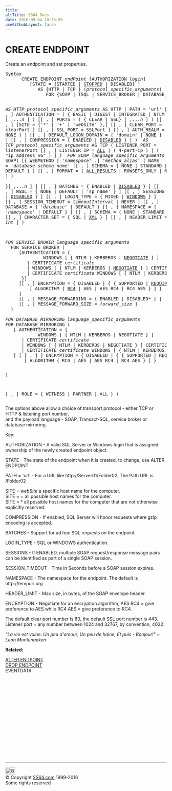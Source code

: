 ```yaml
---
title:
altTitle: SS64 Docs
date: 2016-09-04 19:26:55
useGithubLayout: false
---
```

<!-- #BeginLibraryItem "/Library/head_sql.lbi" --><!-- #EndLibraryItem --><h1> CREATE ENDPOINT</h1>
<p>Create an endpoint and set properties.</p>
<pre>Syntax
      CREATE ENDPOINT <i>endPoint</i> [AUTHORIZATION <i>login</i>]
         [STATE = {STARTED | <u>STOPPED</u> | DISABLED} ]
            AS {HTTP | TCP } (<i>protocol_specific_arguments</i>)
               FOR {SOAP | TSQL | SERVICE_BROKER | DATABASE_MIRRORING} (<i>language_specific_arguments</i>)

<i>AS HTTP_protocol_specific_arguments</i> 
  AS HTTP (
    PATH = 'url'
    [[ , ] AUTHENTICATION = ( { BASIC | DIGEST | INTEGRATED | NTLM | KERBEROS } [ ,...<i>n</i> ] )
    [[ , ] PORTS = ( { CLEAR | SSL} [ ,...<i>n</i> ] )
    [[ , ] [SITE = {'*' | '+' | '<i>webSite</i>' },]
    [[ , ] CLEAR_PORT = clearPort ]
    [[ , ] SSL_PORT = SSLPort ]
    [[ , ] AUTH_REALM = { 'realm' | <u>NONE</u> } ]
    [[ , ] DEFAULT_LOGON_DOMAIN = { 'domain' | <u>NONE</u> } ]
    [[ , ] COMPRESSION = { ENABLED | <u>DISABLED</u> } ]
    )
<i>
AS TCP_protocol_specific_arguments</i>
  AS TCP (
    LISTENER_PORT = listenerPort
    [[ , ] LISTENER_IP = <u>ALL</u> | ( 4-part-ip ) | ( "ip_address_v6" ) ]
  )
<i>
FOR SOAP_language_specific_arguments</i>
  FOR SOAP(
    [{ WEBMETHOD [ '<i>namespace</i>' .] '<i>method_alias</i>' 
      (   NAME = '<i>database.schema.name</i>'
        [[ , ] SCHEMA = { NONE | STANDARD | DEFAULT } ]
        [[ , ] FORMAT = { <u>ALL_RESULTS</u> | ROWSETS_ONLY | NONE } ]
      )  
    }[ ,...<i>n</i> ] ]
    [[ , ] BATCHES = { ENABLED | <u>DISABLED</u> } ]
    [[ , ] WSDL = { NONE | DEFAULT | 'sp_name' } ]
    [[ , ] SESSIONS = { ENABLED | <u>DISABLED</u> } ]
    [[ , ] LOGIN_TYPE = { MIXED | <u>WINDOWS</u> } ]
    [[ , ] SESSION_TIMEOUT = <i>timeoutInterval</i> | NEVER ]
    [[ , ] DATABASE = { '<i>database</i>' | DEFAULT }
    [[ , ] NAMESPACE = { '<i>namespace</i>' | DEFAULT } ]
    [[ , ] SCHEMA = { NONE | STANDARD } ]
    [[ , ] CHARACTER_SET = { SQL | <u>XML</u> } ]
    [[ , ] HEADER_LIMIT = <i>int</i> ]
  )

<i>
FOR SERVICE_BROKER_language_specific_arguments</i>
  FOR SERVICE_BROKER (
     [AUTHENTICATION = { 
              WINDOWS [ { NTLM | KERBEROS | <u>NEGOTIATE</u> } ] 
        | CERTIFICATE <i>certificate</i> 
        | WINDOWS [ { NTLM | KERBEROS | <u>NEGOTIATE</u> } ] CERTIFICATE <i>certificate</i> 
        | CERTIFICATE <i>certificate</i> WINDOWS [ { NTLM | KERBEROS | <u>NEGOTIATE</u> } ] 
      }]
     [[ , ] ENCRYPTION = { DISABLED | { { SUPPORTED | <u>REQUIRED</u> } 
         [ ALGORITHM { <u>RC4</u> | AES | AES RC4 | RC4 AES } ] } 
     ]
     [[ , ] MESSAGE_FORWARDING = { ENABLED | DISABLED* } ]
     [[ , ] MESSAGE_FORWARD_SIZE = <i>forward_size</i> ]
  )
<i>
FOR DATABASE_MIRRORING_language_specific_arguments</i>
FOR DATABASE_MIRRORING (
   [ AUTHENTICATION = { 
            WINDOWS [ { NTLM | KERBEROS | NEGOTIATE } ] 
      | CERTIFICATE <i>certificate</i> 
      | WINDOWS [ { NTLM | KERBEROS | NEGOTIATE } ] CERTIFICATE <i>certificate</i> 
      | CERTIFICATE <i>certificate</i> WINDOWS [ { NTLM | KERBEROS | NEGOTIATE } ] 
   [ [ [ , ] ] ENCRYPTION = { DISABLED | { { SUPPORTED | REQUIRED } 
       [ ALGORITHM { RC4 | AES | AES RC4 | RC4 AES } ] } 

    ] 
   [ , ] ROLE = { WITNESS | PARTNER | ALL }
)
</pre>
<p>The options above allow a choice of transport protocol - either TCP or HTTP &amp; listening port number,<br>
and the payload language - SOAP, Transact-SQL, service broker or database mirroring.</p>
<p>Key:</p>
<p> AUTHORIZATION - A valid SQL Server or Windows login that is assigned ownership of the newly created endpoint object.</p>
<p>STATE - The state of the endpoint when it is created, to change, use ALTER ENDPOINT</p>
<p>PATH = 'url' - For a URL like http://Server01/Folder02, The Path URL is /Folder02</p>
<p>SITE = <i>webSite</i> a specific host name for the computer.<br>
  SITE = + all possible host names for the computer.<br>
SITE = * all possible host names for the computer that are not otherwise explicitly reserved.</p>
<p>COMPRESSION - If  enabled, SQL Server will honor requests where gzip encoding is accepted.</p>
<p>BATCHES - Support for ad hoc SQL requests on the endpoint.</p>
<p>LOGIN_TYPE - SQL or WINDOWS authentication.</p>
<p>SESSIONS -  If ENABLED, multiple SOAP request/response message pairs can be identified as part of a single SOAP session.</p>
<p>SESSION_TIMEOUT - Time in Seconds before a SOAP session expires.</p>
<p>NAMESPACE - The namespace for the endpoint. The default is http://tempuri.org</p>
<p>HEADER_LIMIT - Max size, in bytes, of the SOAP envelope header.</p>
<p>ENCRYPTION - Negotiate for an encryption algorithm, AES RC4 = give preference to AES while RC4 AES = give preference to RC4.</p>
<p> The default clear port number is 80, the default SSL port number is 443. <br>
Listener port = any number between 1024 and 32767, by convention, 4022.</p>
<p class="quote"><i>"La vie est vaine:
Un peu d'amour,
Un peu de haine,
Et puis - Bonjour!" ~ Leon Montenaeken</i></p>
<p><b>Related:</b></p>
<p>  <a href="endpoint_a.html">ALTER ENDPOINT</a><br>
  <a href="endpoint_d.html">DROP ENDPOINT </a><br>
  EVENTDATA</p><!-- #BeginLibraryItem "/Library/foot_sql.lbi" --><p>
<!-- ss64-sql -->
<ins class="adsbygoogle" style="display:inline-block;width:300px;height:250px" data-ad-client="ca-pub-6140977852749469" data-ad-slot="6953563613"></ins>
<script>
(adsbygoogle = window.adsbygoogle || []).push({});
</script></p>
<hr>
<div id="bl" class="footer"><a href="endpoint_c.html#"><img src="../images/top.png" width="30" height="22" alt="Back to the Top"></a></div>
<div id="br" class="footer, tagline">© Copyright <a href="../index.html">SS64.com</a> 1999-2016<br>
Some rights reserved</div><!-- #EndLibraryItem -->

